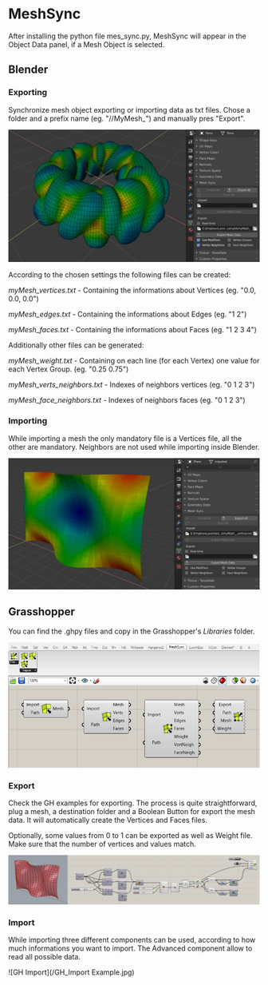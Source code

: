 # MeshSync

After installing the python file mes_sync.py, MeshSync will appear in the Object Data panel, if a Mesh Object is selected. 

## Blender

### Exporting
Synchronize mesh object exporting or importing data as txt files. Chose a folder and a prefix name (eg. "//MyMesh_") and manually pres "Export".

![Blender Export](/Blender_Export.jpg)

According to the chosen settings the following files can be created:


*myMesh_vertices.txt* - Containing the informations about Vertices (eg. "0.0, 0.0, 0.0")


*myMesh_edges.txt* - Containing the informations about Edges (eg. "1 2")


*myMesh_faces.txt* - Containing the informations about Faces (eg. "1 2 3 4")



Additionally other files can be generated:


*myMesh_weight.txt* - Containing on each line (for each Vertex) one value for each Vertex Group. (eg. "0.25 0.75")


*myMesh_verts_neighbors.txt* - Indexes of neighbors vertices (eg. "0 1 2 3")


*myMesh_face_neighbors.txt* - Indexes of neighbors faces (eg. "0 1 2 3")


### Importing

While importing a mesh the only mandatory file is a Vertices file, all the other are mandatory. Neighbors are not used while importing inside Blender.

![Blender Import](/Blender_Import.jpg)

## Grasshopper

You can find the .ghpy files and copy in the Grasshopper's *Libraries* folder.

![GH Components](/GH_Components.jpg)

### Export

Check the GH examples for exporting. The process is quite straightforward, plug a mesh, a destination folder and a Boolean Button for export the mesh data. It will automatically create the Vertices and Faces files.

Optionally, some values from 0 to 1 can be exported as well as Weight file. Make sure that the number of vertices and values match.

![GH Export](/GH_Example.jpg)

### Import

While importing three different components can be used, according to how much informations you want to import. The Advanced component allow to read all possible data.

![GH Import](/GH_Import Example.jpg)

